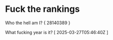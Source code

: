 # Fuck the rankings

Who the hell am I?
{ 28140389 }

What fucking year is it?
[ 2025-03-27T05:46:40Z ]
